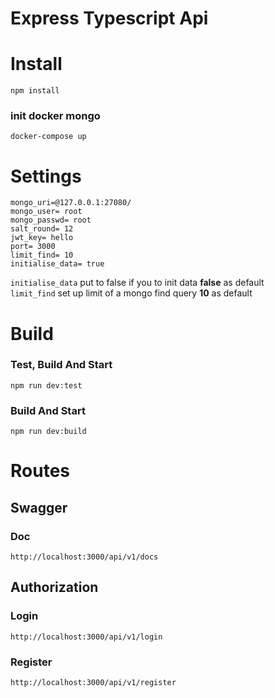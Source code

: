 # Express Typescript Api

# Install 

``` npm install ```

### init docker mongo 
``` docker-compose up ``` 

# Settings 

```
mongo_uri=@127.0.0.1:27080/
mongo_user= root
mongo_passwd= root
salt_round= 12
jwt_key= hello
port= 3000
limit_find= 10
initialise_data= true

```

``` initialise_data ``` put to false if you to init data **false** as default   
``` limit_find ``` set up limit of a mongo find query **10** as default 

# Build 

### Test, Build And Start 

``` npm run dev:test ```

### Build And Start 

``` npm run dev:build ```

# Routes 

## Swagger

### Doc 

``` http://localhost:3000/api/v1/docs  ```

## Authorization 

### Login 

``` http://localhost:3000/api/v1/login ```

### Register 

``` http://localhost:3000/api/v1/register ```